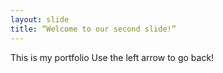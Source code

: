 ```yaml
---
layout: slide
title: “Welcome to our second slide!”
---
```

This is my portfolio 
Use the left arrow to go back!
